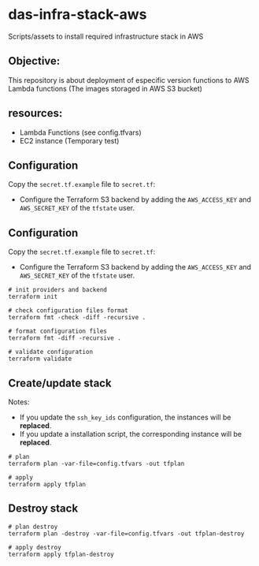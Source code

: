 # das-infra-stack-aws
Scripts/assets to install required infrastructure stack in AWS

## Objective:

This repository is about deployment of especific version functions to AWS Lambda functions (The images storaged in AWS S3 bucket)
## resources:
- Lambda Functions (see config.tfvars)
- EC2 instance (Temporary test)

## Configuration

Copy the `secret.tf.example` file to `secret.tf`:

- Configure the Terraform S3 backend by adding the `AWS_ACCESS_KEY` and `AWS_SECRET_KEY` of the `tfstate` user.

## Configuration

Copy the `secret.tf.example` file to `secret.tf`:

- Configure the Terraform S3 backend by adding the `AWS_ACCESS_KEY` and `AWS_SECRET_KEY` of the `tfstate` user.

```shell
# init providers and backend
terraform init

# check configuration files format
terraform fmt -check -diff -recursive .

# format configuration files
terraform fmt -diff -recursive .

# validate configuration
terraform validate
```

## Create/update stack

Notes:

- If you update the `ssh_key_ids` configuration, the instances will be **replaced**.
- If you update a installation script, the corresponding instance will be **replaced**.

```shell
# plan
terraform plan -var-file=config.tfvars -out tfplan

# apply
terraform apply tfplan
```
## Destroy stack

```shell
# plan destroy
terraform plan -destroy -var-file=config.tfvars -out tfplan-destroy

# apply destroy
terraform apply tfplan-destroy
```
